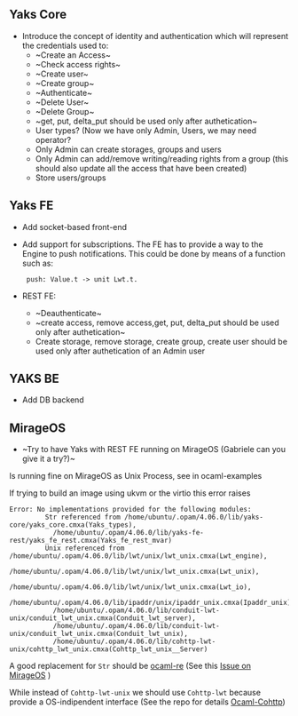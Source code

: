 ## Yaks Core

- Introduce the concept of identity and authentication which will represent the credentials used to:
  - ~Create an Access~
  - ~Check access rights~
  - ~Create user~
  - ~Create group~
  - ~Authenticate~
  - ~Delete User~
  - ~Delete Group~
  - ~get, put, delta_put should be used only after authetication~
  - User types? (Now we have only Admin, Users, we may need operator?
  - Only Admin can create storages, groups and users
  - Only Admin can add/remove writing/reading rights from a group (this should also update all the access that have been created)
  - Store users/groups
## Yaks FE

- Add socket-based front-end
- Add support for subscriptions. The FE has to provide a way to the Engine to push
  notifications. This could be done by means of a function such as:
  
       push: Value.t -> unit Lwt.t.

- REST FE:
  - ~Deauthenticate~
  - ~create access, remove access,get, put, delta_put should be used only after authetication~
  - Create storage, remove storage, create group, create user should be used only after authetication of an Admin user

## YAKS BE

- Add DB backend

## MirageOS

- ~Try to have Yaks with REST FE running on MirageOS (Gabriele can you give it a try?)~ 
  
Is running fine on MirageOS as Unix Process, see in ocaml-examples

If trying to build an image using ukvm or the virtio this error raises
```
Error: No implementations provided for the following modules:
         Str referenced from /home/ubuntu/.opam/4.06.0/lib/yaks-core/yaks_core.cmxa(Yaks_types),
           /home/ubuntu/.opam/4.06.0/lib/yaks-fe-rest/yaks_fe_rest.cmxa(Yaks_fe_rest_mvar)
         Unix referenced from /home/ubuntu/.opam/4.06.0/lib/lwt/unix/lwt_unix.cmxa(Lwt_engine),
           /home/ubuntu/.opam/4.06.0/lib/lwt/unix/lwt_unix.cmxa(Lwt_unix),
           /home/ubuntu/.opam/4.06.0/lib/lwt/unix/lwt_unix.cmxa(Lwt_io),
           /home/ubuntu/.opam/4.06.0/lib/ipaddr/unix/ipaddr_unix.cmxa(Ipaddr_unix),
           /home/ubuntu/.opam/4.06.0/lib/conduit-lwt-unix/conduit_lwt_unix.cmxa(Conduit_lwt_server),
           /home/ubuntu/.opam/4.06.0/lib/conduit-lwt-unix/conduit_lwt_unix.cmxa(Conduit_lwt_unix),
           /home/ubuntu/.opam/4.06.0/lib/cohttp-lwt-unix/cohttp_lwt_unix.cmxa(Cohttp_lwt_unix__Server)
```
A good replacement for `Str` should be [ocaml-re](https://github.com/ocaml/ocaml-re)  (See this [Issue on MirageOS](https://github.com/mirage/mirage/issues/901) )

While instead of `Cohttp-lwt-unix` we should use `Cohttp-lwt` because provide a OS-indipendent interface (See the repo for details [Ocaml-Cohttp](https://github.com/mirage/ocaml-cohttp))